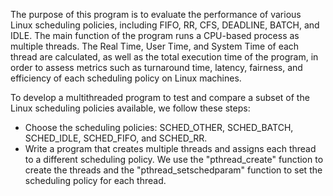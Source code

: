 The purpose of this program is to evaluate the performance of various Linux scheduling policies, including FIFO, RR, CFS, DEADLINE, BATCH, and IDLE. The main function of the program runs a CPU-based process as multiple threads. The Real Time, User Time, and System Time of each thread are calculated, as well as the total execution time of the program, in order to assess metrics such as turnaround time, latency, fairness, and efficiency of each scheduling policy on Linux machines.

To develop a multithreaded program to test and compare a subset of the Linux scheduling policies available, we follow these steps:

<ul>
  <li>Choose the scheduling policies: SCHED_OTHER, SCHED_BATCH, SCHED_IDLE, SCHED_FIFO, and SCHED_RR.</li>
  <li>Write a program that creates multiple threads and assigns each thread to a different scheduling policy. We use the "pthread_create" function to create the threads and the "pthread_setschedparam" function to set the scheduling policy for each thread.
</li>
</ul>
